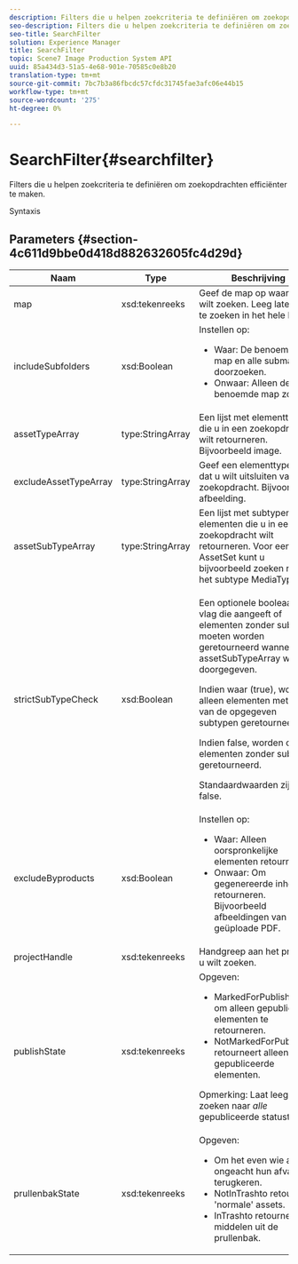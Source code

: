 ```yaml
---
description: Filters die u helpen zoekcriteria te definiëren om zoekopdrachten efficiënter te maken.
seo-description: Filters die u helpen zoekcriteria te definiëren om zoekopdrachten efficiënter te maken.
seo-title: SearchFilter
solution: Experience Manager
title: SearchFilter
topic: Scene7 Image Production System API
uuid: 85a434d3-51a5-4e68-901e-70585c0e8b20
translation-type: tm+mt
source-git-commit: 7bc7b3a86fbcdc57cfdc31745fae3afc06e44b15
workflow-type: tm+mt
source-wordcount: '275'
ht-degree: 0%

---
```



# SearchFilter{#searchfilter}

Filters die u helpen zoekcriteria te definiëren om zoekopdrachten efficiënter te maken.

Syntaxis

## Parameters {#section-4c611d9bbe0d418d882632605fc4d29d}

<table id="table_57CEE262A33A4E898C6AFB30C93FD874"> 
 <thead> 
  <tr> 
   <th colname="col1" class="entry"> Naam </th> 
   <th colname="col2" class="entry"> Type </th> 
   <th colname="col3" class="entry"> Beschrijving </th> 
  </tr> 
 </thead>
 <tbody> 
  <tr> 
   <td colname="col1"> <span class="codeph"> <span class="varname"> map</span> </span> </td> 
   <td colname="col2"> <span class="codeph"> xsd:tekenreeks</span> </td> 
   <td colname="col3"> Geef de map op waarnaar u wilt zoeken. Leeg laten om te zoeken in het hele bedrijf. </td> 
  </tr> 
  <tr> 
   <td colname="col1"> <span class="codeph"> <span class="varname"> includeSubfolders</span> </span> </td> 
   <td colname="col2"> <span class="codeph"> xsd:Boolean</span> </td> 
   <td colname="col3">Instellen op: 
    <ul id="ul_BD8686943BD14D05A21C00192D4D70D3"> 
     <li id="li_B6A6DE5AAEFF4A80A8413B4785A88222"><span class="codeph"> Waar</span>: De benoemde map en alle submappen doorzoeken. </li> 
     <li id="li_10A581F98B4847ED8EBE4AECC3AD70A8"><span class="codeph"> Onwaar</span>: Alleen de benoemde map zoeken. </li> 
    </ul> </td> 
  </tr> 
  <tr> 
   <td colname="col1"> <span class="codeph"> <span class="varname"> assetTypeArray</span> </span> </td> 
   <td colname="col2"> <span class="codeph"> type:StringArray</span> </td> 
   <td colname="col3">Een lijst met elementtypen die u in een zoekopdracht wilt retourneren. Bijvoorbeeld <span class="codeph"> image</span>. </td> 
  </tr> 
  <tr> 
   <td colname="col1"> <span class="codeph"> <span class="varname"> excludeAssetTypeArray</span> </span> </td> 
   <td colname="col2"> <span class="codeph"> type:StringArray</span> </td> 
   <td colname="col3"> Geef een elementtype op dat u wilt uitsluiten van een zoekopdracht. Bijvoorbeeld afbeelding. </td> 
  </tr> 
  <tr> 
   <td colname="col1"> <span class="codeph"> <span class="varname"> assetSubTypeArray</span> </span> </td> 
   <td colname="col2"> <span class="codeph"> type:StringArray</span> </td> 
   <td colname="col3">Een lijst met subtypen van elementen die u in een zoekopdracht wilt retourneren. Voor een <span class="codeph"> AssetSet</span> kunt u bijvoorbeeld zoeken naar het subtype <span class="codeph"> MediaType</span>. </td> 
  </tr> 
  <tr> 
   <td colname="col1"><span class="codeph"><span class="varname"> strictSubTypeCheck</span></span> </td> 
   <td colname="col2"><span class="codeph"> xsd:Boolean</span> </td> 
   <td colname="col3"> <p>Een optionele booleaanse vlag die aangeeft of elementen zonder subtype moeten worden geretourneerd wanneer <span class="codeph"> assetSubTypeArray</span> wordt doorgegeven. </p> <p>Indien waar (true), worden alleen elementen met een van de opgegeven subtypen geretourneerd. </p> <p>Indien false, worden ook elementen zonder subtype geretourneerd. </p> <p>Standaardwaarden zijn false. </p> </td> 
  </tr> 
  <tr> 
   <td colname="col1"> <span class="codeph"> <span class="varname"> excludeByproducts</span> </span> </td> 
   <td colname="col2"> <span class="codeph"> xsd:Boolean</span> </td> 
   <td colname="col3">Instellen op: 
    <ul id="ul_8C164A5D9F0F43968C86A67FA6884F35"> 
     <li id="li_D8009688FF2C439D98D6C1052C1A6CBE"><span class="codeph"> Waar</span>: Alleen oorspronkelijke elementen retourneren. </li> 
     <li id="li_4970226BF0FF42388CAE4415FB63AF16"><span class="codeph"> Onwaar</span>: Om gegenereerde inhoud te retourneren. Bijvoorbeeld afbeeldingen van een geüploade PDF. </li> 
    </ul> </td> 
  </tr> 
  <tr> 
   <td colname="col1"> <span class="codeph"> <span class="varname"> projectHandle</span> </span> </td> 
   <td colname="col2"> <span class="codeph"> xsd:tekenreeks</span> </td> 
   <td colname="col3"> Handgreep aan het project u wilt zoeken. </td> 
  </tr> 
  <tr> 
   <td colname="col1"> <span class="codeph"> <span class="varname"> publishState</span> </span> </td> 
   <td colname="col2"> <span class="codeph"> xsd:tekenreeks</span> </td> 
   <td colname="col3">Opgeven: 
    <ul id="ul_96FFEE28F7624C1FB0356776B4C7CD53"> 
     <li id="li_DCB07288E5F44E05A4D83D3F34B0E08E"><span class="codeph"> </span> MarkedForPublishing om alleen gepubliceerde elementen te retourneren. </li> 
     <li id="li_9A9A852248DB490DB958AE986DF02672"><span class="codeph"> </span> NotMarkedForPublishing retourneert alleen niet-gepubliceerde elementen. </li> 
    </ul> <p>Opmerking: Laat leeg om te zoeken naar <i>alle</i> gepubliceerde statustypen. </p> </td> 
  </tr> 
  <tr> 
   <td colname="col1"> <span class="codeph"> <span class="varname"> prullenbakState</span> </span> </td> 
   <td colname="col2"> <span class="codeph"> xsd:tekenreeks</span> </td> 
   <td colname="col3">Opgeven: 
    <ul id="ul_D31B903FA8DA4CFFABAFABA3D8DA91EC"> 
     <li id="li_E4386C8260E64F0BAFE5BA57FF788E48"><span class="codeph"> Om het even </span> wie activa ongeacht hun afval staat terugkeren. </li> 
     <li id="li_0B8933FE18C643828075EC8CE8C0223C"><span class="codeph"> </span> NotInTrashto retourneert 'normale' assets. </li> 
     <li id="li_A1F46A0762FA4D4BA9F7247338238DC6"><span class="codeph"> </span> InTrashto retourneert middelen uit de prullenbak. </li> 
    </ul> </td> 
  </tr> 
 </tbody> 
</table>

